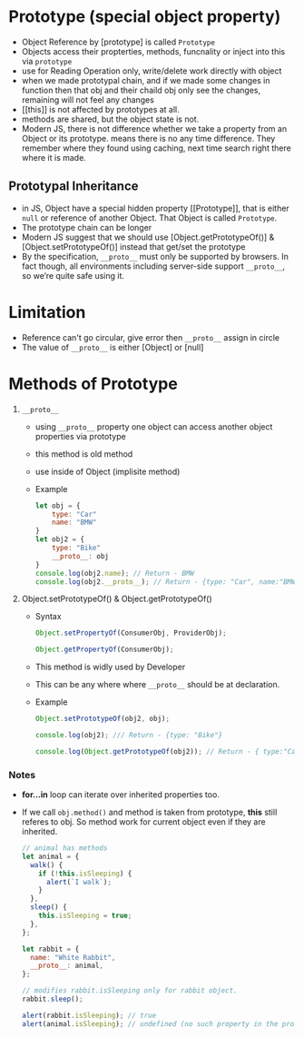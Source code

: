 # Prototype (special object property)

- Object Reference by [prototype] is called `Prototype`
- Objects access their propterties, methods, funcnality or inject into this via `prototype`
- use for Reading Operation only, write/delete work directly with object
- when we made prototypal chain, and if we made some changes in function then that obj and their chaild obj only see the changes, remaining will not feel any changes
- [[this]] is not affected by prototypes at all.
- methods are shared, but the object state is not.
- Modern JS, there is not difference whether we take a property from an Object or its prototype. means there is no any time difference. They remember where they found using caching, next time search right there where it is made.

## Prototypal Inheritance

- in JS, Object have a special hidden property [[Prototype]], that is either `null` or reference of another Object. That Object is called `Prototype`.
- The prototype chain can be longer
- Modern JS suggest that we should use [Object.getPrototypeOf()] & [Object.setPrototypeOf()] instead that get/set the prototype
- By the specification, `__proto__` must only be supported by browsers. In fact though, all environments including server-side support `__proto__`, so we’re quite safe using it.

# Limitation

- Reference can't go circular, give error then `__proto__` assign in circle
- The value of `__proto__` is either [Object] or [null]

# Methods of Prototype

1. `__proto__`

   - using `__proto__` property one object can access another object properties via prototype
   - this method is old method
   - use inside of Object (implisite method)
   - Example

     ```js
     let obj = {
         type: "Car"
         name: "BMW"
     }
     let obj2 = {
         type: "Bike"
         __proto__: obj
     }
     console.log(obj2.name); // Return - BMW
     console.log(obj2.__proto__); // Return - {type: "Car", name:"BMW"}
     ```

2. Object.setPrototypeOf() & Object.getPrototypeOf()

   - Syntax

     ```js
     Object.setPropertyOf(ConsumerObj, ProviderObj);

     Object.getPropertyOf(ConsumerObj);
     ```

   - This method is widly used by Developer
   - This can be any where where `__proto__` should be at declaration.
   - Example

     ```js
     Object.setPrototypeOf(obj2, obj);

     console.log(obj2); /// Return - {type: "Bike"}

     console.log(Object.getPrototypeOf(obj2)); // Return - { type:"Car", name:"BMW" }
     ```

### Notes

- **for...in** loop can iterate over inherited properties too.
- If we call `obj.method()` and method is taken from prototype, **this** still referes to obj. So method work for current object even if they are inherited.

  ```js
  // animal has methods
  let animal = {
    walk() {
      if (!this.isSleeping) {
        alert(`I walk`);
      }
    },
    sleep() {
      this.isSleeping = true;
    },
  };

  let rabbit = {
    name: "White Rabbit",
    __proto__: animal,
  };

  // modifies rabbit.isSleeping only for rabbit object.
  rabbit.sleep();

  alert(rabbit.isSleeping); // true
  alert(animal.isSleeping); // undefined (no such property in the prototype)
  ```
